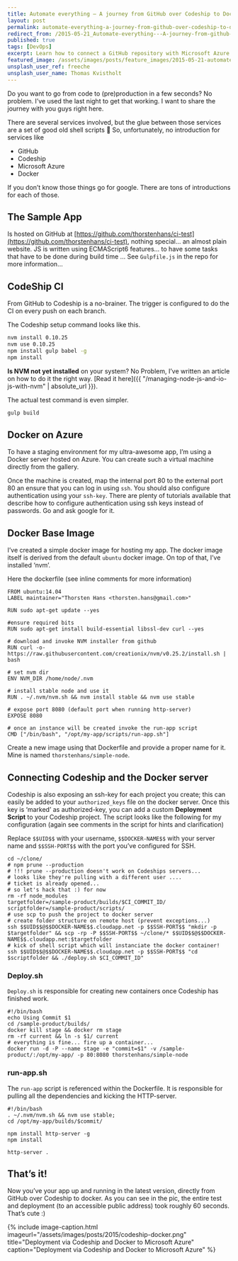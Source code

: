 ```yaml
---
title: Automate everything — A journey from GitHub over Codeship to Docker on Azure
layout: post
permalink: automate-everything-a-journey-from-github-over-codeship-to-docker-on-azure
redirect_from: /2015-05-21_Automate-everything---A-journey-from-github-over-codeship-to-docker-on-azure-b52129d3c6bc
published: true
tags: [DevOps]
excerpt: Learn how to connect a GitHub repository with Microsoft Azure using Codeship to realize a CI / CD pipeline for web applications using Docker images.
featured_image: /assets/images/posts/feature_images/2015-05-21-automate-everything-a-journey-from-github-over-codeship-to-docker-on-azure.jpg
unsplash_user_ref: freeche
unsplash_user_name: Thomas Kvistholt
---
```


Do you want to go from code to (pre)production in a few seconds? No problem. I’ve used the last night to get that working. I want to share the journey with you guys right here.

There are several services involved, but the glue between those services are a set of good old shell scripts 🙂 So, unfortunately, no introduction for services like

- GitHub
- Codeship
- Microsoft Azure
- Docker

If you don’t know those things go for google. There are tons of introductions for each of those.

## The Sample App

Is hosted on GitHub at [https://github.com/thorstenhans/ci-test](https://github.com/thorstenhans/ci-test), nothing special… an almost plain website. JS is written using ECMAScript6 features… to have some tasks that have to be done during build time … See `Gulpfile.js` in the repo for more information…

## CodeShip CI

From GitHub to Codeship is a no-brainer. The trigger is configured to do the CI on every push on each branch.

The Codeship setup command looks like this.

```bash
nvm install 0.10.25
nvm use 0.10.25
npm install gulp babel -g
npm install

```

**Is NVM not yet installed** on your system? No Problem, I’ve written an article on how to do it the right way. [Read it here]({{ "/managing-node-js-and-io-js-with-nvm" | absolute_url }}).

The actual test command is even simpler.

```bash
gulp build

```

## Docker on Azure

To have a staging environment for my ultra-awesome app, I’m using a Docker server hosted on Azure. You can create such a virtual machine directly from the gallery.

Once the machine is created, map the internal port 80 to the external port 80 an ensure that you can log in using `ssh`. You should also configure authentication using your `ssh-key`. There are plenty of tutorials available that describe how to configure authentication using ssh keys instead of passwords. Go and ask google for it.

## Docker Base Image

I’ve created a simple docker image for hosting my app. The docker image itself is derived from the default `ubuntu` docker image. On top of that, I’ve installed ‘nvm’.

Here the dockerfile (see inline comments for more information)

```docker
FROM ubuntu:14.04
LABEL maintainer="Thorsten Hans <thorsten.hans@gmail.com>"

RUN sudo apt-get update --yes

#ensure required bits
RUN sudo apt-get install build-essential libssl-dev curl --yes

# download and invoke NVM installer from github
RUN curl -o- https://raw.githubusercontent.com/creationix/nvm/v0.25.2/install.sh | bash

# set nvm dir 
ENV NVM_DIR /home/node/.nvm

# install stable node and use it
RUN . ~/.nvm/nvm.sh && nvm install stable && nvm use stable

# expose port 8080 (default port when running http-server)
EXPOSE 8080

# once an instance will be created invoke the run-app script
CMD ["/bin/bash", "/opt/my-app/scripts/run-app.sh"]

```

Create a new image using that Dockerfile and provide a proper name for it. Mine is named `thorstenhans/simple-node`.

## Connecting Codeship and the Docker server

Codeship is also exposing an ssh-key for each project you create; this can easily be added to your `authorized_keys` file on the docker server. Once this key is ‘marked’ as authorized-key, you can add a custom **Deployment Script** to your Codeship project. The script looks like the following for my configuration (again see comments in the script for hints and clarification)

Replace `$$UID$$` with your username, `$$DOCKER-NAME$$` with your server name and `$$SSH-PORT$$` with the port you’ve configured for SSH.

```shell
cd ~/clone/
# npm prune --production
# !!! prune --production doesn't work on Codeships servers... 
# looks like they're pulling with a different user .... 
# ticket is already opened...
# so let's hack that :) for now
rm -rf node_modules
targetfolder=/sample-product/builds/$CI_COMMIT_ID/
scriptfolder=/sample-product/scripts/
# use scp to push the project to docker server
# create folder structure on remote host (prevent exceptions...)
ssh $$UID$$@$$DOCKER-NAME$$.cloudapp.net -p $$SSH-PORT$$ "mkdir -p $targetfolder" && scp -rp -P $$SSH-PORT$$ ~/clone/* $$UID$$@$$DOCKER-NAME$$.cloudapp.net:$targetfolder
# kick of shell script which will instanciate the docker container!
ssh $$UID$$@$$DOCKER-NAME$$.cloudapp.net -p $$SSH-PORT$$ "cd $scriptfolder && ./deploy.sh $CI_COMMIT_ID"

```

### Deploy.sh

`Deploy.sh` is responsible for creating new containers once Codeship has finished work.

```shell
#!/bin/bash
echo Using Commit $1 
cd /sample-product/builds/
docker kill stage && docker rm stage
rm -rf current && ln -s $1/ current
# everything is fine... fire up a container...
docker run -d -P --name stage -e "commit=$1" -v /sample-product/:/opt/my-app/ -p 80:8080 thorstenhans/simple-node

```

### run-app.sh

The `run-app` script is referenced within the Dockerfile. It is responsible for pulling all the dependencies and kicking the HTTP-server.

```shell
#!/bin/bash
. ~/.nvm/nvm.sh && nvm use stable;
cd /opt/my-app/builds/$commit/

npm install http-server -g
npm install

http-server .

```

## That’s it!

Now you’ve your app up and running in the latest version, directly from GitHub over Codeship to docker. As you can see in the pic, the entire test and deployment (to an accessible public address) took roughly 60 seconds. That’s cute :)

{% include image-caption.html imageurl="/assets/images/posts/2015/codeship-docker.png"
title="Deployment via Codeship and Docker to Microsoft Azure" caption="Deployment via Codeship and Docker to Microsoft Azure" %}

